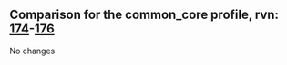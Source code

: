 ## Comparison for the common_core profile, rvn: [174](https://github.com/PRO100KatYT/FortniteProfileRevisions/tree/main/profiles/common_core/174%20common_core.json)-[176](https://github.com/PRO100KatYT/FortniteProfileRevisions/tree/main/profiles/common_core/176%20common_core.json)

No changes
